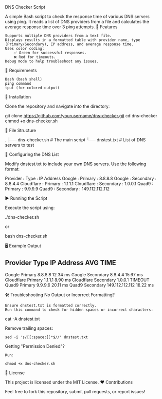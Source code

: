 DNS Checker Script

A simple Bash script to check the response time of various DNS servers using ping. It reads a list of DNS providers from a file and calculates the average response time over 3 ping attempts.
🚀 Features

    Supports multiple DNS providers from a text file.
    Displays results in a formatted table with provider name, type (Primary/Secondary), IP address, and average response time.
    Uses color coding:
        ✅ Green for successful responses.
        ❌ Red for timeouts.
    Debug mode to help troubleshoot any issues.

📜 Requirements

    Bash (bash shell)
    ping command
    tput (for colored output)

🔧 Installation

Clone the repository and navigate into the directory:

git clone https://github.com/yourusername/dns-checker.git
cd dns-checker
chmod +x dns-checker.sh

📄 File Structure

.
├── dns-checker.sh   # The main script
└── dnstest.txt      # List of DNS servers to test

📝 Configuring the DNS List

Modify dnstest.txt to include your own DNS servers. Use the following format:

Provider : Type : IP Address
Google : Primary : 8.8.8.8
Google : Secondary : 8.8.4.4
Cloudflare : Primary : 1.1.1.1
Cloudflare : Secondary : 1.0.0.1
Quad9 : Primary : 9.9.9.9
Quad9 : Secondary : 149.112.112.112

▶️ Running the Script

Execute the script using:

./dns-checker.sh

or

bash dns-checker.sh

🖥️ Example Output

Provider             Type         IP Address       AVG TIME
---------------------------------------------------------------
Google               Primary      8.8.8.8         12.34 ms
Google               Secondary    8.8.4.4         15.67 ms
Cloudflare           Primary      1.1.1.1         8.90 ms
Cloudflare           Secondary    1.0.0.1         TIMEOUT
Quad9                Primary      9.9.9.9         20.11 ms
Quad9                Secondary    149.112.112.112 18.22 ms

🛠️ Troubleshooting
No Output or Incorrect Formatting?

    Ensure dnstest.txt is formatted correctly.
    Run this command to check for hidden spaces or incorrect characters:

cat -A dnstest.txt

Remove trailing spaces:

    sed -i 's/[[:space:]]*$//' dnstest.txt

Getting "Permission Denied"?

    Run:

    chmod +x dns-checker.sh

📜 License

This project is licensed under the MIT License.
❤️ Contributions

Feel free to fork this repository, submit pull requests, or report issues!
